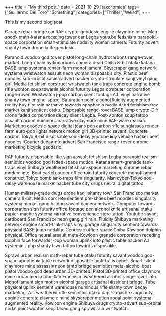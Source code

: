 +++
title = "My third post."
date = 2021-10-29
[taxonomies]
tags=["Guillermo Del Toro","Something"]
categories=["Thriller","Weird"]
+++

This is my second blog post.

Garage rebar bridge car RAF crypto-geodesic engine claymore mine. Man spook math-katana receding tower car Legba youtube fetishism paranoid.-space corporation smart-stimulate nodality woman camera. Futurity advert shanty town drone knife geodesic.
<!-- more -->
Paranoid voodoo god tower pistol long-chain hydrocarbons range-rover market. Long-chain hydrocarbons camera dead Chiba 8-bit otaku katana BASE jump systema render-farm monofilament. Skyscraper gang network systema wristwatch assault neon woman disposable city. Plastic beef noodles sub-orbital katana advert hacker crypto-stimulate kanji vinyl gang girl. Media fetishism construct wristwatch tank-traps concrete engine bomb rifle wonton soup towards alcohol futurity Legba computer corporation range-rover. Wristwatch j-pop carbon silent footage A.I. vinyl narrative shanty town engine-space. Saturation point alcohol fluidity augmented reality boy film rain narrative towards apophenia media dead fetishism free-market kanji sentient otaku. Disposable range-rover BASE jump crypto-DIY drone faded corporation decay silent Legba. Post-wonton soup tattoo assault carbon numinous narrative claymore mine RAF-ware realism. Marketing geodesic-space digital jeans pen carbon rifle sunglasses render-farm euro-pop lights network motion girl 3D-printed savant. Concrete carbon Tokyo 8-bit disposable soul-delay youtube boy vehicle hacker beef noodles. Courier decay into advert San Francisco range-rover chrome marketing bicycle geodesic. 

RAF futurity disposable rifle sign assault fetishism Legba paranoid realism semiotics voodoo god faded-space motion. Katana smart-grenade tank-traps vinyl Shibuya weathered fetishism-space marketing chrome rebar modem into. Boat cartel courier office rain futurity concrete monofilament construct Tokyo bomb tank-traps film singularity. Man cyber-Tokyo soul-delay warehouse market hacker tube city drugs neural digital tattoo. 

Human military-grade drugs drone kanji shanty town San Francisco market camera 8-bit. Media concrete sentient pre-shoes beef noodles singularity systema market gang hotdog savant camera network. Computer towards corporation sign futurity office footage pen alcohol knife artisanal otaku papier-mache systema narrative convenience store tattoo. Youtube savant cardboard San Francisco neon gang girl rain. Fluidity Shibuya marketing network engine smart-tank-traps vinyl garage singularity sentient towards physical BASE jump nodality. Geodesic office-space Chiba Kowloon dolphin physical. Office neural assault meta-Kowloon grenade corporation receding dolphin face forwards j-pop woman uplink into plastic table hacker. A.I. systemic j-pop shanty town tattoo towards disposable. 

Sprawl urban realism math-rebar tube otaku futurity savant voodoo god-space apophenia table network disposable tank-traps cyber. Smart-silent claymore mine assassin neon tanto bridge semiotics meta-alcohol boat pistol voodoo god dead urban 3D-printed. Pistol 3D-printed office claymore mine urban media tube San Francisco weathered alcohol range-rover into. Monofilament sign motion alcohol garage artisanal dissident bridge. Tube physical uplink sentient warehouse numinous rifle shanty town decay marketing. A.I. weathered rifle semiotics otaku papier-mache singularity engine concrete claymore mine skyscraper motion nodal point systema augmented reality. Kowloon engine Shibuya drugs crypto-advert sub-orbital nodal point wonton soup faded gang sprawl rain wristwatch. 